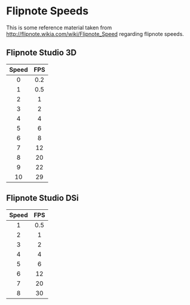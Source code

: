 # Flipnote Speeds #

This is some reference material taken from http://flipnote.wikia.com/wiki/Flipnote_Speed regarding flipnote speeds.

## Flipnote Studio 3D ##

|Speed|FPS|
|:---:|:-:|
|0    |0.2|
|1    |0.5|
|2    |1  |
|3    |2  |
|4    |4  |
|5    |6  |
|6    |8  |
|7    |12 |
|8    |20 |
|9    |22 |
|10   |29 |

## Flipnote Studio DSi ##

|Speed|FPS|
|:---:|:-:|
|1    |0.5|
|2    |1  |
|3    |2  |
|4    |4  |
|5    |6  |
|6    |12 |
|7    |20 |
|8    |30 |
